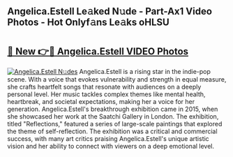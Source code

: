 ## Angelica.Estell Le𝚊ked N𝚞de - Part-Ax1 Video Photos - Hot Onlyf𝚊ns Le𝚊ks oHLSU

# <h2><a href="http://ab22948.deff.icu/?id=Angelica.Estell">🔗 New 👉🔴 Angelica.Estell VIDEO Photos</a></h2>

[![Angelica.Estell N𝚞des](https://i.imgur.com/rIISA9y.gif)](http://ab22948.deff.icu/?id=Angelica.Estell)
Angelica.Estell is a rising star in the indie-pop scene. With a voice that evokes vulnerability and strength in equal measure, she crafts heartfelt songs that resonate with audiences on a deeply personal level. Her music tackles complex themes like mental health, heartbreak, and societal expectations, making her a voice for her generation. Angelica.Estell's breakthrough exhibition came in 2015, when she showcased her work at the Saatchi Gallery in London. The exhibition, titled "Reflections," featured a series of large-scale paintings that explored the theme of self-reflection. The exhibition was a critical and commercial success, with many art critics praising Angelica.Estell's unique artistic vision and her ability to connect with viewers on a deep emotional level.

